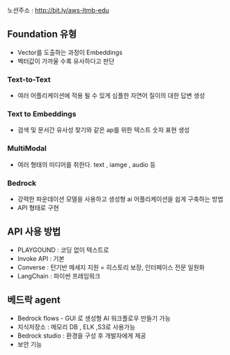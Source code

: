 노션주소 : http://bit.ly/aws-ltmb-edu

## Foundation 유형

* Vector를 도출하는 과정이 Embeddings
* 벡터값이 가까울 수록 유사하다고 판단

### Text-to-Text
* 여러 어플리케이션에 적용 될 수 있게 심플한 자연어 질이의 대한 답변 생성

### Text to Embeddings
* 검색 및 문서간 유사성 찾기와 같은 ap를 위한 텍스트 숫자 표현 생성

### MultiModal
* 여러 형태의 미디어를 취한다. text , iamge , audio 등

### Bedrock
* 강력한 파운데이션 모델을 사용하고 생성형 ai 어플리케이션을 쉽게 구축하는 방법
* API 형태로 구현

## API 사용 방법
* PLAYGOUND : 코딩 없이 텍스트로
* Invoke API : 기본
* Converse :  턴기반 메세지 지원 = 히스토리 보장, 인터페이스 전문 일원화
* LangChain : 파이썬 프레임워크

 ## 베드락 agent
 * Bedrock flows - GUI 로 생성형 AI 워크플로우 만들기 가능
 * 지식저장소 : 메모리 DB , ELK ,S3로 사용가능
 * Bedrock studio : 환경을 구성 후 개발자에게 제공
 * 보안 기능 
